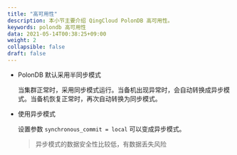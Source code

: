 ```yaml
---
title: "高可用性"
description: 本小节主要介绍 QingCloud PolonDB 高可用性。 
keywords: polondb 高可用性
data: 2021-05-14T00:38:25+09:00
weight: 2
collapsible: false
draft: false
---
```




* PolonDB 默认采用半同步模式

  当集群正常时，采用同步模式运行。当备机出现异常时，会自动转换成异步模式。当备机恢复正常时，再次自动转换为同步模式。

* 使用异步模式

  设置参数 `synchronous_commit = local` 可以变成异步模式。

  > 异步模式的数据安全性比较低，有数据丢失风险

